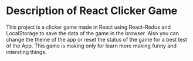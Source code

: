 # Description of React Clicker Game

This project is a clicker game made in React using React-Redux and LocalStorage to save the data of the game in the browser. Also you can change the theme of the app or reset the status of the game for a best test of the App. This game is making only for learn more making funny and intersting things.
